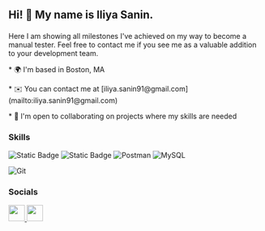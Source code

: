 ## <p> Hi! 👋 My name is Iliya Sanin. </p>

<p> Here I am showing all milestones I've achieved on my way to become a manual tester. Feel free to contact me if you see me as a valuable addition to your development team. </p>

<p>* 🌍  I'm based in Boston, MA </p>
<p>* ✉️  You can contact me at [iliya.sanin91@gmail.com](mailto:iliya.sanin91@gmail.com) </p>
<p>* 🤝  I'm open to collaborating on projects where my skills are needed </p>
<p></p>
<p></p>

### Skills  

![Static Badge](https://img.shields.io/badge/DEVTOOLS-yellow?style=for-the-badge)
![Static Badge](https://img.shields.io/badge/MySQL-lightblue?style=for-the-badge&logo=mysql)
![Postman](https://img.shields.io/badge/Postman-FF6C37?style=for-the-badge&logo=postman&logoColor=white)
![MySQL](https://img.shields.io/badge/git-%23F05033.svg?style=for-the-badge&logo=git&logoColor=white)

![Git](https://img.shields.io/badge/git-%23F05033.svg?style=for-the-badge&logo=git&logoColor=white)


### Socials  

<p align="left"> <a href="https://www.github.com/Iliya-Sanin" target="_blank" rel="noreferrer"> <picture> <source media="(prefers-color-scheme: dark)" srcset="https://raw.githubusercontent.com/danielcranney/readme-generator/main/public/icons/socials/github-dark.svg" /> <source media="(prefers-color-scheme: light)" srcset="https://raw.githubusercontent.com/danielcranney/readme-generator/main/public/icons/socials/github.svg" /> <img src="https://raw.githubusercontent.com/danielcranney/readme-generator/main/public/icons/socials/github.svg" width="32" height="32" /> </picture> </a> <a href="https://www.linkedin.com/in/iliya-sanin/" target="_blank" rel="noreferrer"> <picture> <source media="(prefers-color-scheme: dark)" srcset="https://raw.githubusercontent.com/danielcranney/readme-generator/main/public/icons/socials/linkedin-dark.svg" /> <source media="(prefers-color-scheme: light)" srcset="https://raw.githubusercontent.com/danielcranney/readme-generator/main/public/icons/socials/linkedin.svg" /> <img src="https://raw.githubusercontent.com/danielcranney/readme-generator/main/public/icons/socials/linkedin.svg" width="32" height="32" /> </picture> </a></p>
